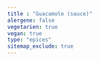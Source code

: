 ```yaml
---
title : "Guacamole (sauce)"
alergene: false
vegetarien: true
vegan: true
type: "epices"
sitemap_exclude: true
--- 
```

